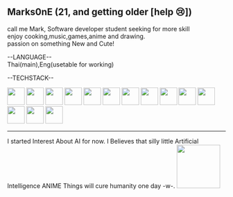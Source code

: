 


Marks0nE (21, and getting older [help 😢])
-----------------------------------------------------------------------------------------------------
call me Mark, Software developer student seeking for more skill </br>
enjoy cooking,music,games,anime and drawing.</br>
passion on something New and Cute! 


--LANGUAGE--</br>
Thai(main),Eng(usetable for working)


--TECHSTACK-- 


<p align="left">
  <!-- 🌐 Frontend -->
  <img src="https://cdn.jsdelivr.net/gh/devicons/devicon/icons/html5/html5-original.svg" width="40" height="40" />
  <img src="https://cdn.jsdelivr.net/gh/devicons/devicon/icons/css3/css3-original.svg" width="40" height="40" />
  <img src="https://cdn.jsdelivr.net/gh/devicons/devicon/icons/javascript/javascript-original.svg" width="40" height="40" />
  <img src="https://cdn.jsdelivr.net/gh/devicons/devicon/icons/react/react-original.svg" width="40" height="40" />

  <!-- 🧩 Backend / Database -->
  <img src="https://cdn.jsdelivr.net/gh/devicons/devicon/icons/mysql/mysql-original.svg" width="40" height="40" />
  <img src="https://cdn.jsdelivr.net/gh/devicons/devicon/icons/firebase/firebase-plain.svg" width="40" height="40" />

  <!-- 🧠 Programming / Tools -->
  <img src="https://cdn.jsdelivr.net/gh/devicons/devicon/icons/python/python-original.svg" width="40" height="40" />
  <img src="https://cdn.jsdelivr.net/gh/devicons/devicon/icons/github/github-original.svg" width="40" height="40" />
  <img src="https://cdn.jsdelivr.net/gh/devicons/devicon/icons/vscode/vscode-original.svg" width="40" height="40" />
  <img src="https://cdn.jsdelivr.net/gh/devicons/devicon/icons/intellij/intellij-original.svg" width="40" height="40" />
  <img src="https://cdn.jsdelivr.net/gh/devicons/devicon/icons/slack/slack-original.svg" width="40" height="40" />
  <img src="https://cdn.jsdelivr.net/gh/devicons/devicon/icons/playwright/playwright-original.svg" width="40" height="40" />

  <!-- 🎮 Game / Creative -->
  <img src="https://cdn.jsdelivr.net/gh/devicons/devicon/icons/renpy/renpy-original.svg" width="40" height="40" />

  <!-- 🧭 Productivity -->
  <img src="https://cdn.jsdelivr.net/gh/devicons/devicon/icons/notion/notion-original.svg" width="40" height="40" />
</p>



-----------------------------------------------------------------------------------------------------

I started Interest About AI for now. I Believes that silly little Artificial Intelligence ANIME Things will cure humanity one day -w-. <img src="https://media.tenor.com/MR7k-TyLM7wAAAAj/zebnat-dizzy.gif" width="100">





